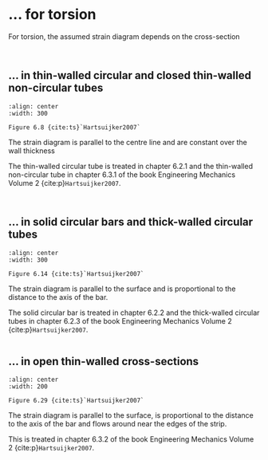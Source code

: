 ```{index} Strain diagram torsion
```
# ... for torsion

For torsion, the assumed strain diagram depends on the cross-section

```{index} Strain diagram torsion; thin-walled circular tubes
```
```{index} Strain diagram torsion; thin-walled non-circular tubes
```
## ... in thin-walled circular and closed thin-walled non-circular tubes

```{figure} ./torsion_data/image_1.png
:align: center
:width: 300

Figure 6.8 {cite:ts}`Hartsuijker2007`
```

The strain diagram is parallel to the centre line and are constant over the wall thickness

The thin-walled circular tube is treated in chapter 6.2.1 and the thin-walled non-circular tube in chapter 6.3.1 of the book Engineering Mechanics Volume 2 {cite:p}`Hartsuijker2007`.

```{index} Strain diagram torsion; solid circular bars
```
```{index} Strain diagram torsion; thick-walled circular tubes
```
## ... in solid circular bars and thick-walled circular tubes

```{figure} ./torsion_data/image_2.png
:align: center
:width: 300

Figure 6.14 {cite:ts}`Hartsuijker2007`
```

The strain diagram is parallel to the surface and is proportional to the distance to the axis of the bar.

The solid circular bar is treated in chapter 6.2.2 and the thick-walled circular tubes in chapter 6.2.3 of the book Engineering Mechanics Volume 2 {cite:p}`Hartsuijker2007`.

```{index} Strain diagram torsion; thin-walled cross-sections
```
## ... in open thin-walled cross-sections

```{figure} ./torsion_data/image_3.png
:align: center
:width: 200

Figure 6.29 {cite:ts}`Hartsuijker2007`
```

The strain diagram is parallel to the surface, is proportional to the distance to the axis of the bar and flows around near the edges of the strip.

This is treated in chapter 6.3.2 of the book Engineering Mechanics Volume 2 {cite:p}`Hartsuijker2007`.

